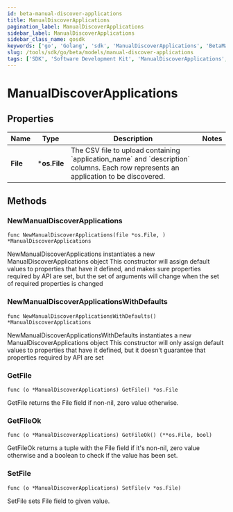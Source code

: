 ```yaml
---
id: beta-manual-discover-applications
title: ManualDiscoverApplications
pagination_label: ManualDiscoverApplications
sidebar_label: ManualDiscoverApplications
sidebar_class_name: gosdk
keywords: ['go', 'Golang', 'sdk', 'ManualDiscoverApplications', 'BetaManualDiscoverApplications'] 
slug: /tools/sdk/go/beta/models/manual-discover-applications
tags: ['SDK', 'Software Development Kit', 'ManualDiscoverApplications', 'BetaManualDiscoverApplications']
---
```


# ManualDiscoverApplications

## Properties

Name | Type | Description | Notes
------------ | ------------- | ------------- | -------------
**File** | ***os.File** | The CSV file to upload containing &#x60;application_name&#x60; and &#x60;description&#x60; columns. Each row represents an application to be discovered. | 

## Methods

### NewManualDiscoverApplications

`func NewManualDiscoverApplications(file *os.File, ) *ManualDiscoverApplications`

NewManualDiscoverApplications instantiates a new ManualDiscoverApplications object
This constructor will assign default values to properties that have it defined,
and makes sure properties required by API are set, but the set of arguments
will change when the set of required properties is changed

### NewManualDiscoverApplicationsWithDefaults

`func NewManualDiscoverApplicationsWithDefaults() *ManualDiscoverApplications`

NewManualDiscoverApplicationsWithDefaults instantiates a new ManualDiscoverApplications object
This constructor will only assign default values to properties that have it defined,
but it doesn't guarantee that properties required by API are set

### GetFile

`func (o *ManualDiscoverApplications) GetFile() *os.File`

GetFile returns the File field if non-nil, zero value otherwise.

### GetFileOk

`func (o *ManualDiscoverApplications) GetFileOk() (**os.File, bool)`

GetFileOk returns a tuple with the File field if it's non-nil, zero value otherwise
and a boolean to check if the value has been set.

### SetFile

`func (o *ManualDiscoverApplications) SetFile(v *os.File)`

SetFile sets File field to given value.



